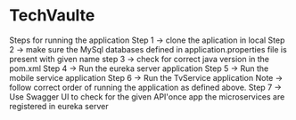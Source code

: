 # TechVaulte

Steps for running the application 
Step 1 -> clone the aplication in local 
Step 2 -> make sure the MySql databases defined in application.properties file is present with given name 
step 3 -> check for correct java version in the pom.xml
Step 4 -> Run the eureka server application
Step 5 -> Run the mobile service application 
Step 6 -> Run the TvService application 
Note -> follow correct order of running the application as defined above.
Step 7 -> Use Swagger UI to check for the given API'once app the microservices are registered in eureka server 
